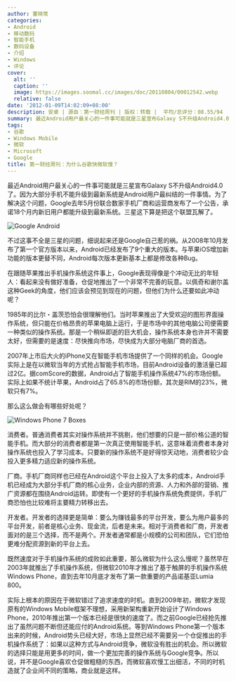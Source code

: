 ```yaml
---
author: 董晓常
categories:
- Android
- 移动数码
- 智能手机
- 数码设备
- 介绍
- Windows
- 评论
cover:
  alt: ''
  caption: ''
  image: https://images.soomal.cc/images/doc/20110804/00012542.webp
  relative: false
date: '2012-01-09T14:02:09+08:00'
description: 安桌 | 源自：第一财经周刊 | 版权：转载 |  平均/总评分：08.55/94
summary: 最近Android用户最关心的一件事可能就是三星宣布Galaxy S不升级Android4.0了。因为大部分手机不能升级到最新系统是Android用户最纠结的一件事情。为了解决这个问题，Google去年5月份联合数家手机厂商和运营商发布了一个公告，承诺18个月内新旧用户都能升级到最新系统。三星这下算是把这个联盟瓦解了……
tags:
- 谷歌
- Windows Mobile
- 微软
- Microsoft
- Google
title: 第一财经周刊：为什么谷歌快微软慢？
---
```


最近Android用户最关心的一件事可能就是三星宣布Galaxy S不升级Android4.0了。因为大部分手机不能升级到最新系统是Android用户最纠结的一件事情。为了解决这个问题，Google去年5月份联合数家手机厂商和运营商发布了一个公告，承诺18个月内新旧用户都能升级到最新系统。三星这下算是把这个联盟瓦解了。

![Google Android](https://images.soomal.cc/images/doc/20110804/00012542.webp)





不过这事不全是三星的问题，细说起来还是Google自己惹的祸。从2008年10月发布了第一个官方版本以来，Android已经发布了9个重大的版本。与苹果iOS增加新功能的版本更替不同，Android每次版本更新基本上都是修改各种Bug。

在跟随苹果推出手机操作系统这件事上，Google表现得像是个冲动无比的年轻人：看起来没有做好准备，仓促地推出了一个非常不完善的玩意。以佩奇和谢尔盖这种Geek的角度，他们应该会预见到现在的问题，但他们为什么还要如此冲动呢？

1985年的比尔・盖茨恐怕会很理解他们。当时苹果推出了大受欢迎的图形界面操作系统，但只能在价格昂贵的苹果电脑上运行，于是市场中的其他电脑公司便需要一种类似的操作系统。那是一个稍纵即逝的巨大机会，操作系统本身也许并不需要太好，但需要的是速度：尽快推向市场，尽快成为大部分电脑厂商的首选。

2007年上市后大火的iPhone又在智能手机市场提供了一个同样的机会。Google实际上是在以微软当年的方式抢占智能手机市场，目前Android设备的激活量已超过2亿。据comScore的数据，Android占了智能手机操作系统47%的市场份额。实际上如果不统计苹果，Android占了65.8%的市场份额，其次是RIM的23%，微软只有7%。

那么这么做会有哪些好处呢？

![Windows Phone 7 Boxes](https://images.soomal.cc/images/doc/20120109/00016063.webp)





消费者。普通消费者其实对操作系统并不挑剔，他们想要的只是一部价格公道的智能手机。而大部分的消费者都是第一次真正使用智能手机，这意味着消费者本身对操作系统也投入了学习成本。只要新的操作系统不是好得惊天动地，消费者较少会投入更多精力适应新的操作系统。

厂商。手机厂商同样也已经在Android这个平台上投入了太多的成本，Android手机已经成为大部分手机厂商的核心业务，企业内部的资源、人力和外部的营销、推广资源都在围绕Android运转。即使有一个更好的手机操作系统免费提供，手机厂商恐怕也比较难将主要精力转移出去。

开发者。开发者的选择更是简单：要么为赚钱最多的平台开发，要么为用户最多的平台开发，前者是核心业务、现金流，后者是未来。相对于消费者和厂商，开发者面对的是三个选择，而不是两个。开发者通常都是小规模的公司和团队，它们恐怕更难分配资源到新的平台上去。

既然速度对于手机操作系统的成败如此重要，那么微软为什么这么慢呢？虽然早在2003年就推出了手机操作系统，但微软2010年才推出了基于触屏的手机操作系统Windows Phone，直到去年10月底才发布了第一款重要的产品诺基亚Lumia 800。

实际上根本的原因在于微软错过了追求速度的时机。直到2009年初，微软才发现原有的Windows Mobile框架不理想，采用新架构重新开始设计了Windows Phone，2010年推出第一个版本已经是很快的速度了。而之前Google已经抢先推出了虽然问题不断但还能应付的Android系统。等到Windows Phone第一个版本出来的时候，Android势头已经大好，市场上显然已经不需要另一个仓促推出的手机操作系统了：如果以这种方式与Android竞争，微软没有胜出的机会。所以微软的选择只能是用更多的时间，做一个更加完善的操作系统与Google竞争。所以说，并不是Google喜欢仓促做粗糙的东西，而微软喜欢慢工出细活，不同的时机造就了企业间不同的策略，商业就是这样。